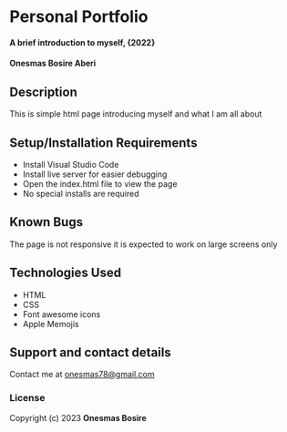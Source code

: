# Personal Portfolio

#### A brief introduction to myself, {2022}
#### **Onesmas Bosire Aberi**

## Description

This is simple html page introducing myself and what I am all about

## Setup/Installation Requirements

* Install Visual Studio Code
* Install live server for easier debugging
* Open the index.html file to view the page
* No special installs are required

## Known Bugs

The page is not responsive it is expected to work on large screens only

## Technologies Used

* HTML
* CSS
* Font awesome icons
* Apple Memojis

## Support and contact details

Contact me at onesmas78@gmail.com

### License

Copyright (c) 2023 **Onesmas Bosire**
  